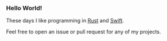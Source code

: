 ### Hello World!

These days I like programming in [Rust][rust] and [Swift][swift].

Feel free to open an issue or pull request for any of my projects.

[rust]: https://www.rust-lang.org
[swift]: https://swift.org
